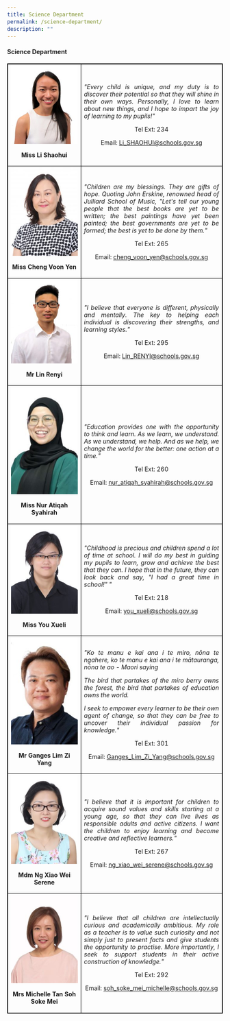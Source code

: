 ```yaml
---
title: Science Department
permalink: /science-department/
description: ""
---
```

<h4><strong>Science Department</strong></h4>
<table style="border-collapse: collapse; width: 100%; border:1px solid black;">
<tbody>
<tr>
<td style="width: 33.3333%; text-align: center; border:1px solid black;">
<img style="width:100%;" src="/images/sci7.jpg">
<p><strong>Miss Li Shaohui</strong></p>
</td>
<td style="width: 50%; text-align: justify; border:1px solid black;">
<p><em>"Every child is unique, and my duty is to discover their potential so that they will shine in their own ways. Personally, I love to learn about new things, and I hope to impart the joy of learning to my pupils!"</em></p>
<p style="width: 100%; text-align: center;">Tel Ext: 234</p>
<p style="width: 100%; text-align: center;">Email:&nbsp;<a href="mailto:Li_SHAOHUI@schools.gov.sg">Li_SHAOHUI@schools.gov.sg</a></p></a></p>
</td>
<tr>
<td style="width: 33.3333%; text-align: center; border:1px solid black;">
<img style="width:100%;" src="/images/sci2.jpg">
<p><strong>Miss Cheng Voon Yen</strong></p>
</td>
<td style="width: 50%; text-align: justify; border:1px solid black;">
<p><em>"Children are my blessings. They are gifts of hope. Quoting John Erskine, renowned head of Julliard School of Music, "Let's tell our young people that the best books are yet to be written; the best paintings have yet been painted; the best governments are yet to be formed; the best is yet to be done by them."</em></p>
<p style="width: 100%; text-align: center;">Tel Ext: 265</p>
<p style="width: 100%; text-align: center;">Email:&nbsp;<a href="mailto:cheng_voon_yen@schools.gov.sg">cheng_voon_yen@schools.gov.sg</a></p>
</td>
</tr>
<tr>
<td style="width: 33.3333%; text-align: center; border:1px solid black;">
<img style="width:100%;" src="/images/sci6.jpg">
<p><strong>Mr Lin Renyi</strong></p>
</td>
<td style="width: 50%; text-align: justify; border:1px solid black;">
<p><em>"I believe that everyone is different, physically and mentally. The key to helping each individual is discovering their strengths, and learning styles."</em></p>
<p style="width: 100%; text-align: center;">Tel Ext: 295</p>
<p style="width: 100%; text-align: center;">Email:&nbsp;<a href="mailto:Lin_RENYI@schools.gov.sg">Lin_RENYI@schools.gov.sg</a></p>
</td>
<tr>
<td style="width: 33.3333%; text-align: center; border:1px solid black;">
<img style="width:100%;" src="/images/sci5.jpg">
<p><strong>Miss Nur Atiqah Syahirah</strong></p>
</td>
<td style="width: 50%; text-align: justify; border:1px solid black;">
<p><em>"Education provides one with the opportunity to think and learn. As we learn, we understand. As we understand, we help. And as we help, we change the world for the better: one action at a time."</em></p>
<p style="width: 100%; text-align: center;">Tel Ext: 260</p>
<p style="width: 100%; text-align: center;">Email:&nbsp;<a href="mailto:nur_atiqah_syahirah@schools.gov.sg">nur_atiqah_syahirah@schools.gov.sg</a></p>
</td>
<tr>
<td style="width: 33.3333%; text-align: center; border:1px solid black;">
<img style="width:100%;" src="/images/sci4.jpg">
<p><strong>Miss You Xueli</strong></p>
</td>
<td style="width: 50%; text-align: justify; border:1px solid black;">
<p><em>"Childhood is precious and children spend a lot of time at school. I will do my best in guiding my pupils to learn, grow and achieve the best that they can. I hope that in the future, they can look back and say, "I had a great time in school!" "</em></p>
<p style="width: 100%; text-align: center;">Tel Ext: 218</p>
<p style="width: 100%; text-align: center;">Email:&nbsp;<a href="mailto:you_xueli@schools.gov.sg">you_xueli@schools.gov.sg</a></p>
</td>
<tr>
<td style="width: 33.3333%; text-align: center; border:1px solid black;">
<img style="width:100%;" src="/images/sci9.jpg">
<p><strong>Mr Ganges Lim Zi Yang</strong></p>
</td>
<td style="width: 50%; text-align: justify; border:1px solid black;">
<p><em>"Ko te manu e kai ana i te miro, nōna te ngahere, ko te manu e kai ana i te mātauranga, nōna te ao - Maori saying</em></p>
<p><em>The bird that partakes of the miro berry owns the forest, the bird that partakes of education owns the world.</em></p>
<p><em>I seek to empower every learner to be their own agent of change, so that they can be free to uncover their individual passion for knowledge."</em></p>
<p style="width: 100%; text-align: center;">Tel Ext: 301</p>
<p style="width: 100%; text-align: center;">Email:&nbsp;<a href="mailto:Ganges_Lim_Zi_Yang@schools.gov.sg">Ganges_Lim_Zi_Yang@schools.gov.sg</a></p>
</td>
<tr>
<td style="width: 33.3333%; text-align: center; border:1px solid black;">
<img style="width:100%;" src="/images/sci3.jpg">
<p><strong>Mdm Ng Xiao Wei Serene</strong></p>
</td>
<td style="width: 50%; text-align: justify; border:1px solid black;">
<p><em>"I believe that it is important for children to acquire sound values and skills starting at a young age, so that they can live lives as responsible adults and active citizens. I want the children to enjoy learning and become creative and reflective learners."</em></p>
<p style="width: 100%; text-align: center;">Tel Ext: 267</p>
<p style="width: 100%; text-align: center;">Email:&nbsp;<a href="mailto:ng_xiao_wei_serene@schools.gov.sg">ng_xiao_wei_serene@schools.gov.sg</a></p>
</td>
<tr>
<td style="width: 33.3333%; text-align: center; border:1px solid black;">
<img style="width:100%;" src="/images/sci11.jpg">
<p><strong>Mrs Michelle Tan Soh Soke Mei</strong></p>
</td>
<td style="width: 50%; text-align: justify; border:1px solid black;">
<p><em>"I believe that all children are intellectually curious and academically ambitious. My role as a teacher is to value such curiosity and not simply just to present facts and give students the opportunity to practise. More importantly, I seek to support students in their active construction of knowledge."</em></p>
<p style="width: 100%; text-align: center;">Tel Ext: 292</p>
<p style="width: 100%; text-align: center;">Email:&nbsp;<a href="mailto:soh_soke_mei_michelle@schools.gov.sg">soh_soke_mei_michelle@schools.gov.sg</a></p>
</td>
</tr>